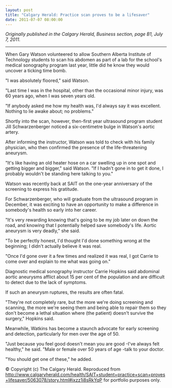 ```yaml
---
layout: post
title: "Calgary Herald: Practice scan proves to be a lifesaver"
date: 2011-07-07 08:00:00
---
```


*Originally published in the Calgary Herald, Business section, page B1, July 7, 2011.*

---

When Gary Watson volunteered to allow Southern Alberta Institute of Technology students to scan his abdomen as part of a lab for the school's medical sonography program last year, little did he know they would uncover a ticking time bomb.

"I was absolutely floored," said Watson.

"Last time I was in the hospital, other than the occasional minor injury, was 60 years ago, when I was seven years old.

"If anybody asked me how my health was, I'd always say it was excellent. Nothing to lie awake about; no problems."

Shortly into the scan, however, then-first year ultrasound program student Jill Schwarzenberger noticed a six-centimetre bulge in Watson's aortic artery.

After informing the instructor, Watson was told to check with his family physician, who then confirmed the presence of the life-threatening aneurysm.

"It's like having an old heater hose on a car swelling up in one spot and getting bigger and bigger," said Watson. "If I hadn't gone in to get it done, I probably wouldn't be standing here talking to you."

Watson was recently back at SAIT on the one-year anniversary of the screening to express his gratitude.

For Schwarzenberger, who will graduate from the ultrasound program in December, it was exciting to have an opportunity to make a difference in somebody's health so early into her career.

"It's very rewarding knowing that's going to be my job later on down the road, and knowing that I potentially helped save somebody's life. Aortic aneurysm is very deadly," she said.

"To be perfectly honest, I'd thought I'd done something wrong at the beginning; I didn't actually believe it was real.

"Once I'd gone over it a few times and realized it was real, I got Carrie to come over and explain to me what was going on."

Diagnostic medical sonography instructor Carrie Hopkins said abdominal aortic aneurysms afflict about 15 per cent of the population and are difficult to detect due to the lack of symptoms.

If such an aneurysm ruptures, the results are often fatal.

"They're not completely rare, but the more we're doing screening and scanning, the more we're seeing them and being able to repair them so they don't become a lethal situation where (the patient) doesn't survive the surgery," Hopkins said.

Meanwhile, Watkins has become a staunch advocate for early screening and detection, particularly for men over the age of 50.

"Just because you feel good doesn't mean you are good -I've always felt healthy," he said. "Male or female over 50 years of age -talk to your doctor.

"You should get one of these," he added.

© Copyright (c) The Calgary Herald. Reproduced from http://www.calgaryherald.com/health/SAIT+student+practice+scan+proves+lifesaver/5063078/story.html#ixzz1i8sRkYqP for portfolio purposes only.